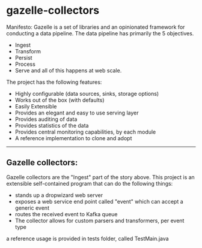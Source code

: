 # gazelle-collectors

Manifesto: Gazelle is a set of libraries and an opinionated framework for conducting a data pipeline. The data pipeline has primarily the 5 objectives. 
- Ingest
- Transform
- Persist
- Process
- Serve 
and all of this happens at web scale. 

The project has the following features:
- Highly configurable (data sources, sinks, storage options)
- Works out of the box (with defaults)
- Easily Extensible
- Provides an elegant and easy to use serving layer
- Provides auditing of data
- Provides statistics of the data
- Provides central monitoring capabilities, by each module
- A reference implementation to clone and adopt

----------------------

## Gazelle collectors:

Gazelle collectors are the "Ingest" part of the story above. This project is an extensible self-contained program that can do the following things:

- stands up a dropwizard web server
- exposes a web service end point called "event" which can accept a generic event
- routes the received event to Kafka queue
- The collector allows for custom parsers and transformers, per event type

a reference usage is provided in tests folder, called TestMain.java



